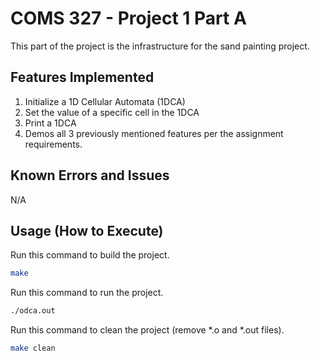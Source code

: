 # COMS 327 - Project 1 Part A
This part of the project is the infrastructure for the sand painting project.

## Features Implemented

1. Initialize a 1D Cellular Automata (1DCA)
2. Set the value of a specific cell in the 1DCA
3. Print a 1DCA
4. Demos all 3 previously mentioned features per the assignment requirements.

## Known Errors and Issues

N/A

## Usage (How to Execute)

Run this command to build the project.
```sh
make
```
Run this command to run the project.
```sh
./odca.out
```
Run this command to clean the project (remove *.o and *.out files).
```sh
make clean
```
